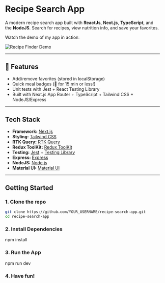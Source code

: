 # Recipe Search App

A modern recipe search app built with **ReactJs**, **Next.js**, **TypeScript**, and the **NodeJS**. Search for recipes, view nutrition info, and save your favorites.

Watch the demo of my app in action:

![Recipe Finder Demo](./public/assets/recipe-app-gif.gif)

---

## 🚀 Features

- Add/remove favorites (stored in localStorage)
- Quick meal badges (🚀 for 15 min or less!)
- Unit tests with Jest + React Testing Library
- Built with Next.js App Router + TypeScript + Tailwind CSS + NodeJS/Express

---

## Tech Stack

- **Framework:** [Next.js](https://nextjs.org/)
- **Styling:** [Tailwind CSS](https://tailwindcss.com/)
- **RTK Query:** [RTK Query](https://redux-toolkit.js.org/rtk-query/overview)
- **Redux ToolKit:** [Redux ToolKit](https://redux-toolkit.js.org/)
- **Testing:** [Jest](https://jestjs.io/) + [Testing Library](https://testing-library.com/)
- **Express:** [Express](https://expressjs.com/)
- **NodeJS:** [Node.js](https://nodejs.org/en)
- **Material UI:** [Material UI](https://mui.com/material-ui/)

---

## Getting Started

### 1. Clone the repo

```bash
git clone https://github.com/YOUR_USERNAME/recipe-search-app.git
cd recipe-search-app
```

### 2. Install Dependencies

npm install

### 3. Run the App

npm run dev

### 4. Have fun!
